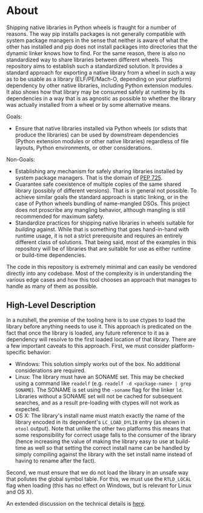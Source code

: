 # About

Shipping native libraries in Python wheels is fraught for a number of reasons.
The way pip installs packages is not generally compatible with system package managers in the sense that neither is aware of what the other has installed and pip does not install packages into directories that the dynamic linker knows how to find.
For the same reason, there is also no standardized way to share libraries between different wheels.
This repository aims to establish such a standardized solution.
It provides a standard approach for exporting a native library from a wheel in such a way as to be usable as a library (ELF/PE/Mach-O, depending on your platform) dependency by other native libraries, including Python extension modules.
It also shows how that library may be consumed safely at runtime by its dependencies in a way that is as agnostic as possible to whether the library was actually installed from a wheel or by some alternative means.

Goals:
- Ensure that native libraries installed via Python wheels (or sdists that produce the libraries) can be used by downstream dependencies (Python extension modules or other native libraries) regardless of file layouts, Python environments, or other considerations.

Non-Goals:
- Establishing any mechanism for safely sharing libraries installed by system package managers. That is the domain of [PEP 725](https://peps.python.org/pep-0725/).
- Guarantee safe coexistence of multiple copies of the same shared library (possibly of different versions). That is in general not possible. To achieve similar goals the standard approach is static linking, or in the case of Python wheels bundling of name-mangled DSOs. This project does not proscribe any mangling behavior, although mangling is still recommended for maximum safety.
- Standardize practices for shipping native libraries in wheels suitable for _building_ against. While that is something that goes hand-in-hand with runtime usage, it is not a strict prerequisite and requires an entirely different class of solutions. That being said, most of the examples in this repository will be of libraries that are suitable for use as either runtime or build-time dependencies.

The code in this repository is extremely minimal and can easily be vendored directly into any codebase.
Most of the complexity is in understanding the various edge cases and how this tool chooses an approach that manages to handle as many of them as possible.

## High-Level Description

In a nutshell, the premise of the tooling here is to use ctypes to load the library before anything needs to use it.
This approach is predicated on the fact that once the library is loaded, any future reference to it as a dependency will resolve to the first loaded location of that library.
There are a few important caveats to this approach.
First, we must consider platform-specific behavior:
- Windows: This solution simply works out of the box. No additional considerations are required.
- Linux: The library must have an SONAME set. This may be checked using a command like `readelf` (e.g. `readelf -d <package-name> | grep SONAME`). The SONAME is set using the `-soname` flag for the linker `ld`. Libraries without a SONAME set will not be cached for subsequent searches, and as a result pre-loading with ctypes will not work as expected.
- OS X: The library's install name must match exactly the name of the library encoded in its dependent's `LC_LOAD_DYLIB` entry (as shown in `otool` output). Note that unlike the other two platforms this means that some responsibility for correct usage falls to the consumer of the library (hence increasing the value of making the library easy to use at build-time as well so that setting the correct install name can be handled by simply compiling against the library with the set install name instead of having to rename after the fact).

Second, we must ensure that we do not load the library in an unsafe way that pollutes the global symbol table.
For this, we must use the `RTLD_LOCAL` flag when loading (this has no effect on Windows, but is relevant for Linux and OS X).

An extended discussion on the technical details is [here](doc/main.md).
